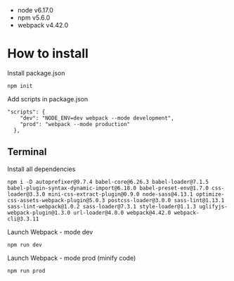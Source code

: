 - node v6.17.0
- npm v5.6.0
- webpack v4.42.0

# How to install

Install package.json
```
npm init
```

Add scripts in package.json
```
"scripts": {
    "dev": "NODE_ENV=dev webpack --mode development",
    "prod": "webpack --mode production"
  },
```

## Terminal

Install all dependencies
```
npm i -D autoprefixer@9.7.4 babel-core@6.26.3 babel-loader@7.1.5 babel-plugin-syntax-dynamic-import@6.18.0 babel-preset-env@1.7.0 css-loader@3.3.0 mini-css-extract-plugin@0.9.0 node-sass@4.13.1 optimize-css-assets-webpack-plugin@5.0.3 postcss-loader@3.0.0 sass-lint@1.13.1 sass-lint-webpack@1.0.2 sass-loader@7.3.1 style-loader@1.1.3 uglifyjs-webpack-plugin@1.3.0 url-loader@4.0.0 webpack@4.42.0 webpack-cli@3.3.11
```

Launch Webpack - mode dev
```
npm run dev
```

Launch Webpack - mode prod (minify code)
```
npm run prod
```